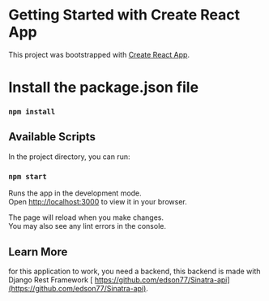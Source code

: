 # Getting Started with Create React App

This project was bootstrapped with [Create React App](https://github.com/facebook/create-react-app).

# Install the package.json file

### `npm install`
## Available Scripts

In the project directory, you can run:

### `npm start`

Runs the app in the development mode.\
Open [http://localhost:3000](http://localhost:3000) to view it in your browser.

The page will reload when you make changes.\
You may also see any lint errors in the console.


## Learn More

for this application to work, you need a backend, this backend is made with Django Rest Framework [ https://github.com/edson77/Sinatra-api](https://github.com/edson77/Sinatra-api).

